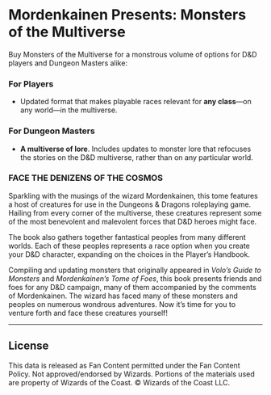 # Mordenkainen Presents: Monsters of the Multiverse

Buy Monsters of the Multiverse for a monstrous volume of options for D&D players and Dungeon Masters alike:

### For Players

* Updated format that makes playable races relevant for **any class**—on any world—in the multiverse.

### For Dungeon Masters

* **A multiverse of lore**. Includes updates to monster lore that refocuses the stories on the D&D multiverse, rather than on any particular world.

### FACE THE DENIZENS OF THE COSMOS

Sparkling with the musings of the wizard Mordenkainen, this tome features a host of creatures for use in the Dungeons & Dragons roleplaying game. Hailing from every corner of the multiverse, these creatures represent some of the most benevolent and malevolent forces that D&D heroes might face.

The book also gathers together fantastical peoples from many different worlds. Each of these peoples represents a race option when you create your D&D character, expanding on the choices in the Player’s Handbook.

Compiling and updating monsters that originally appeared in _Volo’s Guide to Monsters_ and _Mordenkainen’s Tome of Foes_, this book presents friends and foes for any D&D campaign, many of them accompanied by the comments of Mordenkainen. The wizard has faced many of these monsters and peoples on numerous wondrous adventures. Now it’s time for you to venture forth and face these creatures yourself!

---

## License

This data is released as Fan Content permitted under the Fan Content Policy. Not approved/endorsed by Wizards. Portions of the materials used are property of Wizards of the Coast. © Wizards of the Coast LLC.
